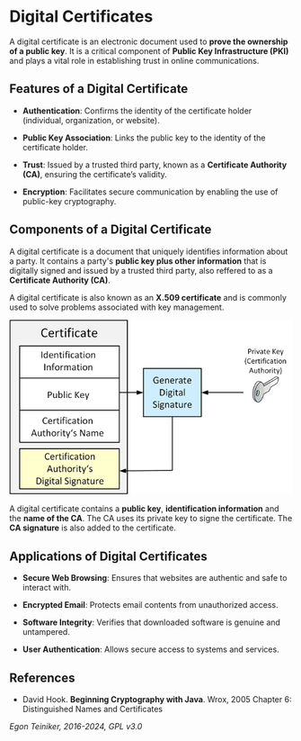 # Digital Certificates

A digital certificate is an electronic document used to **prove the ownership 
of a public key**. It is a critical component of **Public Key Infrastructure (PKI)** 
and plays a vital role in establishing trust in online communications.

## Features of a Digital Certificate

* **Authentication**: Confirms the identity of the certificate holder 
    (individual, organization, or website).

* **Public Key Association**: Links the public key to the identity of 
    the certificate holder.

* **Trust**: Issued by a trusted third party, known as a **Certificate 
    Authority (CA)**, ensuring the certificate’s validity.
 
* **Encryption**: Facilitates secure communication by enabling the use 
    of public-key cryptography. 

## Components of a Digital Certificate

A digital certificate is a document that uniquely identifies information about a party.
It contains a party's **public key plus other information** that is digitally signed and issued by a trusted third party, also reffered to as a **Certificate Authority (CA)**.

A digital certificate is also known as an **X.509 certificate** and is commonly used to solve problems associated with key management.

![Digital Certificate](Certificate.png)

A digital certificate contains a **public key**, **identification information** and the **name of the CA**. The CA uses its private key to signe the certificate. The **CA signature** is also added to the certificate.


## Applications of Digital Certificates

* **Secure Web Browsing**: Ensures that websites are authentic and safe 
    to interact with.

* **Encrypted Email**: Protects email contents from unauthorized access.

* **Software Integrity**: Verifies that downloaded software is genuine 
    and untampered.

* **User Authentication**: Allows secure access to systems and services.


## References

* David Hook. **Beginning Cryptography with Java**. Wrox, 2005
    Chapter 6: Distinguished Names and Certificates
    
*Egon Teiniker, 2016-2024, GPL v3.0* 